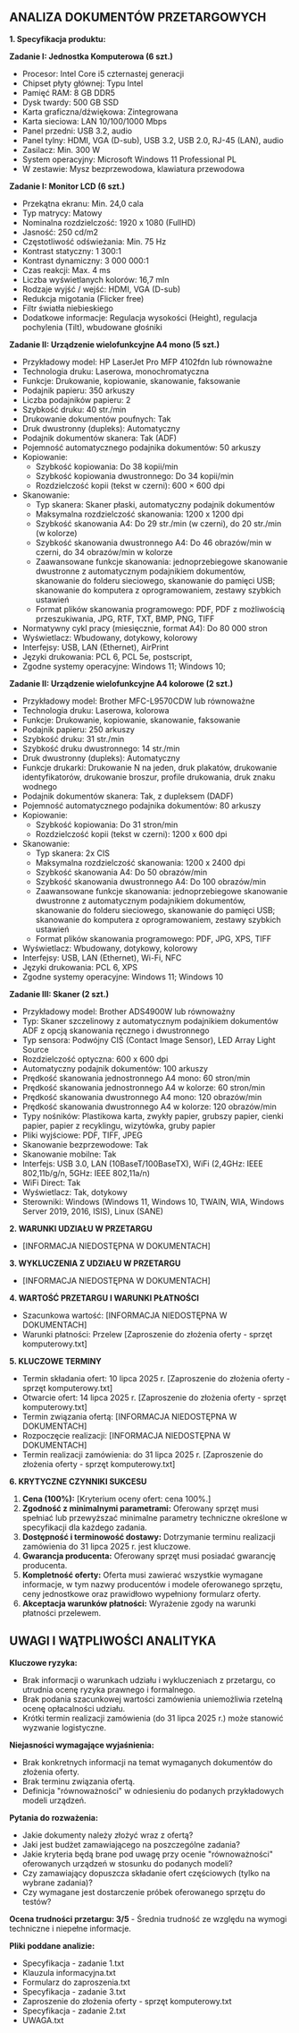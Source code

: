 ## ANALIZA DOKUMENTÓW PRZETARGOWYCH

**1. Specyfikacja produktu:**

**Zadanie I: Jednostka Komputerowa (6 szt.)**

*   Procesor: Intel Core i5 czternastej generacji
*   Chipset płyty głównej: Typu Intel
*   Pamięć RAM: 8 GB DDR5
*   Dysk twardy: 500 GB SSD
*   Karta graficzna/dźwiękowa: Zintegrowana
*   Karta sieciowa: LAN 10/100/1000 Mbps
*   Panel przedni: USB 3.2, audio
*   Panel tylny: HDMI, VGA (D-sub), USB 3.2, USB 2.0, RJ-45 (LAN), audio
*   Zasilacz: Min. 300 W
*   System operacyjny: Microsoft Windows 11 Professional PL
*   W zestawie: Mysz bezprzewodowa, klawiatura przewodowa

**Zadanie I: Monitor LCD (6 szt.)**

*   Przekątna ekranu: Min. 24,0 cala
*   Typ matrycy: Matowy
*   Nominalna rozdzielczość: 1920 x 1080 (FullHD)
*   Jasność: 250 cd/m2
*   Częstotliwość odświeżania: Min. 75 Hz
*   Kontrast statyczny: 1 300:1
*   Kontrast dynamiczny: 3 000 000:1
*   Czas reakcji: Max. 4 ms
*   Liczba wyświetlanych kolorów: 16,7 mln
*   Rodzaje wyjść / wejść: HDMI, VGA (D-sub)
*   Redukcja migotania (Flicker free)
*   Filtr światła niebieskiego
*   Dodatkowe informacje: Regulacja wysokości (Height), regulacja pochylenia (Tilt), wbudowane głośniki

**Zadanie II: Urządzenie wielofunkcyjne A4 mono (5 szt.)**

*   Przykładowy model: HP LaserJet Pro MFP 4102fdn lub równoważne
*   Technologia druku: Laserowa, monochromatyczna
*   Funkcje: Drukowanie, kopiowanie, skanowanie, faksowanie
*   Podajnik papieru: 350 arkuszy
*   Liczba podajników papieru: 2
*   Szybkość druku: 40 str./min
*   Drukowanie dokumentów poufnych: Tak
*   Druk dwustronny (dupleks): Automatyczny
*   Podajnik dokumentów skanera: Tak (ADF)
*   Pojemność automatycznego podajnika dokumentów: 50 arkuszy
*   Kopiowanie:
    *   Szybkość kopiowania: Do 38 kopii/min
    *   Szybkość kopiowania dwustronnego: Do 34 kopii/min
    *   Rozdzielczość kopii (tekst w czerni): 600 × 600 dpi
*   Skanowanie:
    *   Typ skanera: Skaner płaski, automatyczny podajnik dokumentów
    *   Maksymalna rozdzielczość skanowania: 1200 x 1200 dpi
    *   Szybkość skanowania A4: Do 29 str./min (w czerni), do 20 str./min (w kolorze)
    *   Szybkość skanowania dwustronnego A4: Do 46 obrazów/min w czerni, do 34 obrazów/min w kolorze
    *   Zaawansowane funkcje skanowania: jednoprzebiegowe skanowanie dwustronne z automatycznym podajnikiem dokumentów, skanowanie do folderu sieciowego, skanowanie do pamięci USB; skanowanie do komputera z oprogramowaniem, zestawy szybkich ustawień
    *   Format plików skanowania programowego: PDF, PDF z możliwością przeszukiwania, JPG, RTF, TXT, BMP, PNG, TIFF
*   Normatywny cykl pracy (miesięcznie, format A4): Do 80 000 stron
*   Wyświetlacz: Wbudowany, dotykowy, kolorowy
*   Interfejsy: USB, LAN (Ethernet), AirPrint
*   Języki drukowania: PCL 6, PCL 5e, postscript,
*   Zgodne systemy operacyjne: Windows 11; Windows 10;

**Zadanie II: Urządzenie wielofunkcyjne A4 kolorowe (2 szt.)**

*   Przykładowy model: Brother MFC-L9570CDW lub równoważne
*   Technologia druku: Laserowa, kolorowa
*   Funkcje: Drukowanie, kopiowanie, skanowanie, faksowanie
*   Podajnik papieru: 250 arkuszy
*   Szybkość druku: 31 str./min
*   Szybkość druku dwustronnego: 14 str./min
*   Druk dwustronny (dupleks): Automatyczny
*   Funkcje drukarki: Drukowanie N na jeden, druk plakatów, drukowanie identyfikatorów, drukowanie broszur, profile drukowania, druk znaku wodnego
*   Podajnik dokumentów skanera: Tak, z dupleksem (DADF)
*   Pojemność automatycznego podajnika dokumentów: 80 arkuszy
*   Kopiowanie:
    *   Szybkość kopiowania: Do 31 stron/min
    *   Rozdzielczość kopii (tekst w czerni): 1200 x 600 dpi
*   Skanowanie:
    *   Typ skanera: 2x CIS
    *   Maksymalna rozdzielczość skanowania: 1200 x 2400 dpi
    *   Szybkość skanowania A4: Do 50 obrazów/min
    *   Szybkość skanowania dwustronnego A4: Do 100 obrazów/min
    *   Zaawansowane funkcje skanowania: jednoprzebiegowe skanowanie dwustronne z automatycznym podajnikiem dokumentów, skanowanie do folderu sieciowego, skanowanie do pamięci USB; skanowanie do komputera z oprogramowaniem, zestawy szybkich ustawień
    *   Format plików skanowania programowego: PDF, JPG, XPS, TIFF
*   Wyświetlacz: Wbudowany, dotykowy, kolorowy
*   Interfejsy: USB, LAN (Ethernet), Wi-Fi, NFC
*   Języki drukowania: PCL 6, XPS
*   Zgodne systemy operacyjne: Windows 11; Windows 10

**Zadanie III: Skaner (2 szt.)**

*   Przykładowy model: Brother ADS4900W lub równoważny
*   Typ: Skaner szczelinowy z automatycznym podajnikiem dokumentów ADF z opcją skanowania ręcznego i dwustronnego
*   Typ sensora: Podwójny CIS (Contact Image Sensor), LED Array Light Source
*   Rozdzielczość optyczna: 600 x 600 dpi
*   Automatyczny podajnik dokumentów: 100 arkuszy
*   Prędkość skanowania jednostronnego A4 mono: 60 stron/min
*   Prędkość skanowania jednostronnego A4 w kolorze: 60 stron/min
*   Prędkość skanowania dwustronnego A4 mono: 120 obrazów/min
*   Prędkość skanowania dwustronnego A4 w kolorze: 120 obrazów/min
*   Typy nośników: Plastikowa karta, zwykły papier, grubszy papier, cienki papier, papier z recyklingu, wizytówka, gruby papier
*   Pliki wyjściowe: PDF, TIFF, JPEG
*   Skanowanie bezprzewodowe: Tak
*   Skanowanie mobilne: Tak
*   Interfejs: USB 3.0, LAN (10BaseT/100BaseTX), WiFi (2,4GHz: IEEE 802,11b/g/n, 5GHz: IEEE 802,11a/n)
*   WiFi Direct: Tak
*   Wyświetlacz: Tak, dotykowy
*   Sterowniki: Windows (Windows 11, Windows 10, TWAIN, WIA, Windows Server 2019, 2016, ISIS), Linux (SANE)

**2. WARUNKI UDZIAŁU W PRZETARGU**

*   [INFORMACJA NIEDOSTĘPNA W DOKUMENTACH]

**3. WYKLUCZENIA Z UDZIAŁU W PRZETARGU**

*   [INFORMACJA NIEDOSTĘPNA W DOKUMENTACH]

**4. WARTOŚĆ PRZETARGU I WARUNKI PŁATNOŚCI**

*   Szacunkowa wartość: [INFORMACJA NIEDOSTĘPNA W DOKUMENTACH]
*   Warunki płatności: Przelew [Zaproszenie do złożenia oferty - sprzęt komputerowy.txt]

**5. KLUCZOWE TERMINY**

*   Termin składania ofert: 10 lipca 2025 r. [Zaproszenie do złożenia oferty - sprzęt komputerowy.txt]
*   Otwarcie ofert: 14 lipca 2025 r. [Zaproszenie do złożenia oferty - sprzęt komputerowy.txt]
*   Termin związania ofertą: [INFORMACJA NIEDOSTĘPNA W DOKUMENTACH]
*   Rozpoczęcie realizacji: [INFORMACJA NIEDOSTĘPNA W DOKUMENTACH]
*   Termin realizacji zamówienia: do 31 lipca 2025 r. [Zaproszenie do złożenia oferty - sprzęt komputerowy.txt]

**6. KRYTYCZNE CZYNNIKI SUKCESU**

1.  **Cena (100%):** [Kryterium oceny ofert: cena 100%.]
2.  **Zgodność z minimalnymi parametrami:** Oferowany sprzęt musi spełniać lub przewyższać minimalne parametry techniczne określone w specyfikacji dla każdego zadania.
3.  **Dostępność i terminowość dostawy:** Dotrzymanie terminu realizacji zamówienia do 31 lipca 2025 r. jest kluczowe.
4.  **Gwarancja producenta:** Oferowany sprzęt musi posiadać gwarancję producenta.
5.  **Kompletność oferty:** Oferta musi zawierać wszystkie wymagane informacje, w tym nazwy producentów i modele oferowanego sprzętu, ceny jednostkowe oraz prawidłowo wypełniony formularz oferty.
6.  **Akceptacja warunków płatności:** Wyrażenie zgody na warunki płatności przelewem.

## UWAGI I WĄTPLIWOŚCI ANALITYKA

**Kluczowe ryzyka:**

*   Brak informacji o warunkach udziału i wykluczeniach z przetargu, co utrudnia ocenę ryzyka prawnego i formalnego.
*   Brak podania szacunkowej wartości zamówienia uniemożliwia rzetelną ocenę opłacalności udziału.
*   Krótki termin realizacji zamówienia (do 31 lipca 2025 r.) może stanowić wyzwanie logistyczne.

**Niejasności wymagające wyjaśnienia:**

*   Brak konkretnych informacji na temat wymaganych dokumentów do złożenia oferty.
*   Brak terminu związania ofertą.
*   Definicja "równoważności" w odniesieniu do podanych przykładowych modeli urządzeń.

**Pytania do rozważenia:**

*   Jakie dokumenty należy złożyć wraz z ofertą?
*   Jaki jest budżet zamawiającego na poszczególne zadania?
*   Jakie kryteria będą brane pod uwagę przy ocenie "równoważności" oferowanych urządzeń w stosunku do podanych modeli?
*   Czy zamawiający dopuszcza składanie ofert częściowych (tylko na wybrane zadania)?
*   Czy wymagane jest dostarczenie próbek oferowanego sprzętu do testów?

**Ocena trudności przetargu: 3/5** - Średnia trudność ze względu na wymogi techniczne i niepełne informacje.

**Pliki poddane analizie:**

*   Specyfikacja - zadanie 1.txt
*   Klauzula informacyjna.txt
*   Formularz do zaproszenia.txt
*   Specyfikacja - zadanie 3.txt
*   Zaproszenie do złożenia oferty - sprzęt komputerowy.txt
*   Specyfikacja - zadanie 2.txt
*   UWAGA.txt

